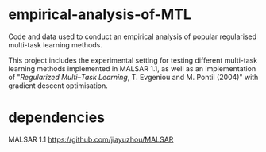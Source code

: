 # empirical-analysis-of-MTL
Code and data used to conduct an empirical analysis of popular regularised multi-task learning methods.

This project includes the experimental setting for testing different multi-task learning methods implemented in MALSAR 1.1, as well as an implementation of "_Regularized Multi–Task Learning_, T. Evgeniou and M. Pontil (2004)" with gradient descent optimisation.

# dependencies
MALSAR 1.1
https://github.com/jiayuzhou/MALSAR

